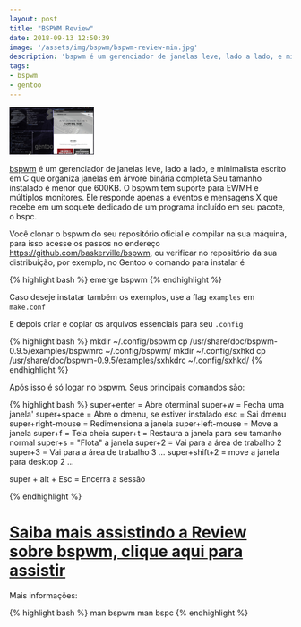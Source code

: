```yaml
---
layout: post
title: "BSPWM Review"
date: 2018-09-13 12:50:39
image: '/assets/img/bspwm/bspwm-review-min.jpg'
description: 'bspwm é um gerenciador de janelas leve, lado a lado, e minimalista escrito em C que organiza janelas em árvore binária completa.'
tags:
- bspwm
- gentoo 
---
```


<img class="img img-thumbnail text-center" width="30%" src="/assets/img/bspwm/bspwm-review-min.jpg" alt="Captura de Tela, Gentoo + bspwm" title="Captura de Tela, Gentoo + bspwm">

[bspwm](https://github.com/baskerville/bspwm) é um gerenciador de janelas leve, lado a lado, e minimalista escrito em C que organiza janelas em árvore binária completa Seu tamanho instalado é menor que 600KB. O bspwm tem suporte para EWMH e múltiplos monitores. Ele responde apenas a eventos e mensagens X que recebe em um soquete dedicado de um programa incluído em seu pacote, o bspc.

Você clonar o bspwm do seu repositório oficial e compilar na sua máquina, para isso acesse os passos no endereço <https://github.com/baskerville/bspwm>, ou verificar no repositório da sua distribuição, por exemplo, no Gentoo o comando para instalar é

{% highlight bash %}
emerge bspwm
{% endhighlight %}

Caso deseje instatar também os exemplos, use a flag `examples` em `make.conf`

E depois criar e copiar os arquivos essenciais para seu `.config`

{% highlight bash %}
mkdir ~/.config/bspwm
cp /usr/share/doc/bspwm-0.9.5/examples/bspwmrc ~/.config/bspwm/
mkdir ~/.config/sxhkd
cp /usr/share/doc/bspwm-0.9.5/examples/sxhkdrc ~/.config/sxhkd/
{% endhighlight %}

Após isso é só logar no bspwm. Seus principais comandos são:

{% highlight bash  %}
super+enter = Abre oterminal
super+w = Fecha uma janela'
super+space = Abre o dmenu, se estiver instalado
esc = Sai dmenu
super+right-mouse = Redimensiona a janela
super+left-mouse = Move a janela
super+f = Tela cheia
super+t = Restaura a janela para seu tamanho normal
super+s = "Flota" a janela
super+2 = Vai para a área de trabalho 2
super+3 = Vai para a área de trabalho 3
...
super+shift+2 = move a janela para desktop 2
...

super + alt + Esc = Encerra a sessão

{% endhighlight  %}

# [Saiba mais assistindo a Review sobre bspwm, clique aqui para assistir](https://www.youtube.com/watch?v=h1diTbJzm5Y)

Mais informações:

{% highlight bash %}
man bspwm
man bspc
{% endhighlight %}

<script async src="https://pagead2.googlesyndication.com/pagead/js/adsbygoogle.js"></script>

<!-- Informat -->
<ins class="adsbygoogle"
 style="display:block"
 data-ad-client="ca-pub-2838251107855362"
 data-ad-slot="2327980059"
 data-ad-format="auto"
 data-full-width-responsive="true"></ins>

<script>
(adsbygoogle = window.adsbygoogle || []).push({});
</script>




